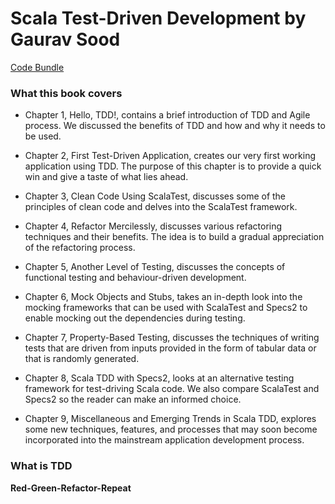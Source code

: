 # Scala Test-Driven Development by Gaurav Sood #
[Code Bundle](https://github.com/PacktPublishing/Scala-Test-Driven-Development)

### What this book covers ###

* Chapter 1, Hello, TDD!, contains a brief introduction of TDD and Agile process. We discussed the benefits of TDD and how and why it needs to be used.

* Chapter 2, First Test-Driven Application, creates our very first working application using TDD. The purpose of this chapter is to provide a quick win and give a taste of what lies ahead.

* Chapter 3, Clean Code Using ScalaTest, discusses some of the principles of clean code and delves into the ScalaTest framework.

* Chapter 4, Refactor Mercilessly, discusses various refactoring techniques and their benefits. The idea is to build a gradual appreciation of the refactoring process.

* Chapter 5, Another Level of Testing, discusses the concepts of functional testing and behaviour-driven development.

* Chapter 6, Mock Objects and Stubs, takes an in-depth look into the mocking frameworks that can be used with ScalaTest and Specs2 to enable mocking out the dependencies during testing.

* Chapter 7, Property-Based Testing, discusses the techniques of writing tests that are driven from inputs provided in the form of tabular data or that is randomly generated.

* Chapter 8, Scala TDD with Specs2, looks at an alternative testing framework for test-driving Scala code. We also compare ScalaTest and Specs2 so the reader can make an informed choice.

* Chapter 9, Miscellaneous and Emerging Trends in Scala TDD, explores some new techniques, features, and processes that may soon become incorporated into the mainstream application development process.

### What is TDD ###

**Red-Green-Refactor-Repeat**
